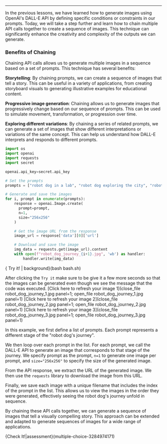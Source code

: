 ----
In the previous lessons, we have learned how to generate images using OpenAI's DALL-E API by defining specific conditions or constraints in our prompts. Today, we will take a step further and learn how to chain multiple API calls together to create a sequence of images. This technique can significantly enhance the creativity and complexity of the outputs we can generate.

### Benefits of Chaining
Chaining API calls allows us to generate multiple images in a sequence based on a set of prompts. This technique has several benefits:

**Storytelling**: By chaining prompts, we can create a sequence of images that tell a story. This can be useful in a variety of applications, from creating storyboard visuals to generating illustrative examples for educational content.

**Progressive image generation**: Chaining allows us to generate images that progressively change based on our sequence of prompts. This can be used to simulate movement, transformation, or progression over time.

**Exploring different variations**: By chaining a series of related prompts, we can generate a set of images that show different interpretations or variations of the same concept. This can help us understand how DALL-E interprets and responds to different prompts.
```python
import os
import openai
import requests
import secret

openai.api_key=secret.api_key

# Set the prompts
prompts = ["robot dog in a lab", "robot dog exploring the city", "robot dog watching the sunset"]

# Generate and save the images
for i, prompt in enumerate(prompts):
    response = openai.Image.create(
      prompt=prompt,
      n=1,
      size="256x256"
    )

    # Get the image URL from the response
    image_url = response['data'][0]['url']

    # Download and save the image
    img_data = requests.get(image_url).content
    with open(f"robot_dog_journey_{i+1}.jpg", 'wb') as handler:
        handler.write(img_data)
```
{ Try it! | background}(bash bash.sh)

After clicking the `Try it` make sure to be give it a few more seconds so that the images can be generated even though we see the message that the code was executed.
[Click here to refresh your image 1](close_file robot_dog_journey_1.jpg panel=1; open_file robot_dog_journey_1.jpg panel=1) 
[Click here to refresh your image 2](close_file robot_dog_journey_2.jpg panel=1; open_file robot_dog_journey_2.jpg panel=1) 
[Click here to refresh your image 3](close_file robot_dog_journey_3.jpg panel=1; open_file robot_dog_journey_3.jpg panel=1)

In this example, we first define a list of prompts. Each prompt represents a different stage of the "robot dog's journey".

We then loop over each prompt in the list. For each prompt, we call the DALL-E API to generate an image that corresponds to that stage of the journey. We specify prompt as the prompt, `n=1` to generate one image per prompt, and `size="256x256"` to specify the size of the generated image.

From the API response, we extract the URL of the generated image. We then use the `requests` library to download the image from this URL.

Finally, we save each image with a unique filename that includes the index of the prompt in the list. This allows us to view the images in the order they were generated, effectively seeing the robot dog's journey unfold in sequence.

By chaining these API calls together, we can generate a sequence of images that tell a visually compelling story. This approach can be extended and adapted to generate sequences of images for a wide range of applications.

{Check It!|assessment}(multiple-choice-3284974171)

